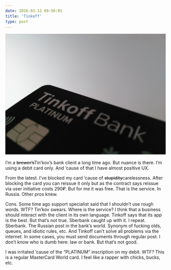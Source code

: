 ```yaml
---
date: 2016-03-12 09:56:01
title: 'Tinkoff'
type: post
---
```


![Tinkoff Black](tinkoff.jpg)

I’m a ~~brewer’s~~Tin’kov’s bank client a long time ago. But nuance is there. I’m using a debit card only. And ’cause of
that I have almost positive UX.

From the latest. I’ve blocked my card ’cause of ~~stupidity~~carelessness. After blocking the card you can reissue it
only but as the contract says reissue via user initiative costs 290₽. But for me it was free. That is the service. In
Russia. Other pros knew.

Cons. Some time ago support specialist said that I shouldn’t use rough words. WTF? Tin’kov swears. Where is the service?
I think that a business should interact with the client in its own language. Tinkoff says that its app is the best. But
that’s not true. Sberbank caught up with it. I repeat. Sberbank. The Russian post in the bank’s world. Synonym of
fucking olds, queues, and idiotic rules, etc. And Tinkoff can’t solve all problems via the internet. In some cases, you
must send documents through regular post. I don’t know who is dumb here: law or bank. But that’s not good.

I was irritated ’cause of the “PLATINUM” inscription on my debit. WTF? This is a regular MasterCard World card. I feel
like a rapper with chicks, bucks, etc.

